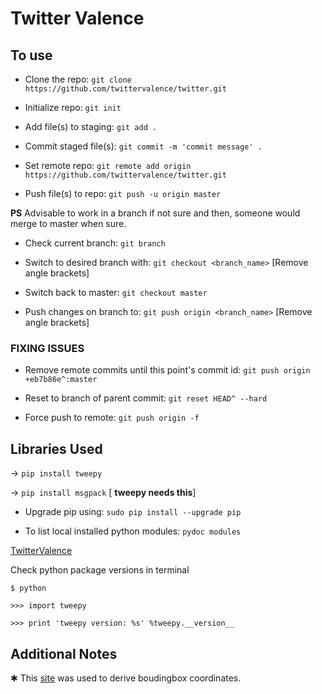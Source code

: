 # Twitter Valence

## To use

* Clone the repo: `git clone https://github.com/twittervalence/twitter.git`

* Initialize repo: `git init`

* Add file(s) to staging: `git add .`

* Commit staged file(s): `git commit -m 'commit message' .`

* Set remote repo: `git remote add origin https://github.com/twittervalence/twitter.git`

* Push file(s) to repo: `git push -u origin master`

**PS** Advisable to work in a branch if not sure and then, someone would merge to master when sure.

* Check current branch: `git branch`

* Switch to desired branch with: `git checkout <branch_name>` [Remove angle brackets]

* Switch back to master: `git checkout master`

* Push changes on branch to: `git push origin <branch_name>` [Remove angle brackets]

### FIXING ISSUES

* Remove remote commits until this point's commit id: `git push origin +eb7b86e^:master`

* Reset to branch of parent commit: `git reset HEAD^ --hard`

* Force push to remote: `git push origin -f`

## Libraries Used

&rightarrow; `pip install tweepy`

&rightarrow; `pip install msgpack` [ __tweepy needs this__]

* Upgrade pip using: `sudo pip install --upgrade pip`

* To list local installed python modules: `pydoc modules`

[TwitterValence](#)

Check python package versions in terminal

`$ python`

`>>> import tweepy`

`>>> print 'tweepy version: %s' %tweepy.__version__`

## Additional Notes

&#10033; This [site](https://boundingbox.klokantech.com/) was used to derive boudingbox coordinates.


